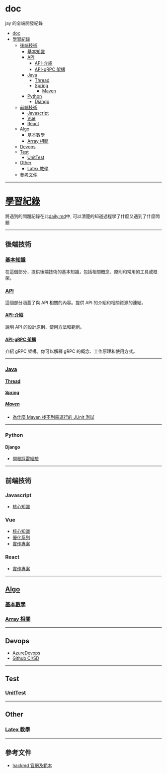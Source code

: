 # doc

jay 的全端開發紀錄

- [doc](#doc)
- [學習紀錄](#學習紀錄)
  - [後端技術](#後端技術)
    - [基本知識](#基本知識)
    - [API](#api)
      - [API-介紹](#api-介紹)
      - [API-gRPC 架構](#api-grpc-架構)
    - [Java](#java)
      - [Thread](#thread)
      - [Spring](#spring)
        - [Maven](#maven)
    - [Python](#python)
      - [Django](#django)
  - [前端技術](#前端技術)
    - [Javascript](#javascript)
    - [Vue](#vue)
    - [React](#react)
  - [Algo](#algo)
    - [基本數學](#基本數學)
    - [Array 相關](#array-相關)
  - [Devops](#devops)
  - [Test](#test)
    - [UnitTest](#unittest)
  - [Other](#other)
    - [Latex 教學](#latex-教學)
  - [參考文件](#參考文件)

---

# [學習紀錄](daily.md)

將遇到的問題記錄在此[daily.md](./daily.md)中, 可以清楚的知道過程學了什麼又遇到了什麼問題

---

## 後端技術

### [基本知識](backend/core/core.md)

在這個部分，提供後端技術的基本知識，包括相關概念、原則和常用的工具或框架。

### [API](backend/api/)

這個部分涵蓋了與 API 相關的內容。提供 API 的介紹和相關資源的連結。

#### [API-介紹](backend/api/api.md)

說明 API 的設計原則、使用方法和範例。

#### [API-gRPC 架構](backend/api/gRPC.md)

介紹 gRPC 架構。你可以解釋 gRPC 的概念、工作原理和使用方式。

---

### [Java](backend/java/README.md)

#### [Thread](backend/java/thread.md)

#### [Spring](backend/java/spring/spring.md)

##### [Maven](backend/java/spring/maven.md)

- [為什麼 Maven 找不到需運行的 JUnit 測試](backend/java/spring/maven.md#為什麼-maven-找不到要運行的-junit-測試)

---

### Python

#### Django

- [開發踩雷經驗](./backend/django/problem.md)

---

## 前端技術

### Javascript

- [核心知識](./frontend/javascript/core.md)

### Vue

- [核心知識](./frontend/vue/core.md)
- [優化系列](./frontend/vue/optimal.md)
- [實作專案](./learn/vue/)

### React

- [實作專案](./learn/react/)

---

## [Algo](./algo/algo.md)

### [基本數學](./algo/algo.md#基本數學)

### [Array 相關](./algo/algo.md#array相關)

---

## Devops

- [AzureDevops](...)
- [Github CI/SD](./devops/github/README.md)

---

## Test

### [UnitTest](./test/unittest/unittest.md)

---

## Other

### [Latex 教學](./other/LaTeX.md)

---

## 參考文件

- [hackmd 官網及範本](https://hackmd.io/)

